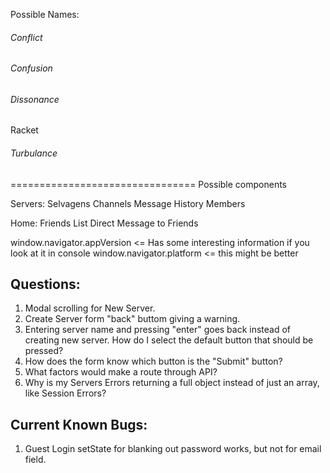 Possible Names:
###### Conflict
###### Confusion
###### Dissonance
Racket
###### Turbulance

================================
Possible components


Servers:    Selvagens
                Channels
                    Message History
                Members
                
Home:       Friends List
            Direct Message to Friends
            
window.navigator.appVersion <= Has some interesting information if you look at it in console
window.navigator.platform <= this might be better

## Questions:
1. Modal scrolling for New Server.
2. Create Server form "back" buttom giving a warning.
3. Entering server name and pressing "enter" goes back instead of creating new server. How do I select the default button that should be pressed?
4. How does the form know which button is the "Submit" button?
5. What factors would make a route through API?
6. Why is my Servers Errors returning a full object instead of just an array, like Session Errors?

## Current Known Bugs:
1. Guest Login setState for blanking out password works, but not for email field.
